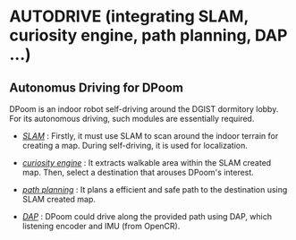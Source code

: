 AUTODRIVE (integrating SLAM, curiosity engine, path planning, DAP ...)
===

## Autonomus Driving for DPoom
DPoom is an indoor robot self-driving around the DGIST dormitory lobby. For its autonomous driving, such modules are essentially required.

  - *[SLAM](SLAM/README.md)* : Firstly, it must use SLAM to scan around the indoor terrain for creating a map. During self-driving, it is used for localization.

  - *[curiosity engine](......)* : It extracts walkable area within the SLAM created map. Then, select a destination that arouses DPoom's interest.

  - *[path planning](pathplanning/README.md)* : It plans a efficient and safe path to the destination using SLAM created map.

  - *[DAP](easygo/readme.md)* : DPoom could drive along the provided path using DAP, which listening encoder and IMU (from OpenCR).
  
